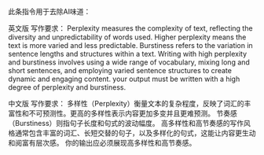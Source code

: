 此条指令用于去除AI味道：

英文版
写作要求：
Perplexity measures the complexity of text, reflecting the diversity and unpredictability of words used. Higher perplexity means the text is more varied and less predictable. 
Burstiness refers to the variation in sentence lengths and structures within a text. Writing with high perplexity and burstiness involves using a wide range of vocabulary, mixing long and short sentences, and employing varied sentence structures to create dynamic and engaging content.
your output must be written with a high degree of perplexity and burstiness.

中文版
写作要求：
多样性（Perplexity）衡量文本的复杂程度，反映了词汇的丰富性和不可预测性。更高的多样性表示内容更加多变并且更难预测。
节奏感（Burstiness）则指句子长度和句式的波动幅度。
高多样性和高节奏感的写作风格通常包含丰富的词汇、长短交替的句子，以及多样化的句式，这能让内容更生动和阅富有层次感。
你的输出应必须展现高多样性和高节奏感。